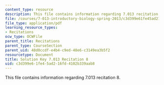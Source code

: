 ```yaml
---
content_type: resource
description: This file contains information regarding 7.013 recitation 8.
file: /courses/7-013-introductory-biology-spring-2013/c3d399e61fe45ad216fd4102b339aab8_MIT7_013S12_RecitatSol_8.pdf
file_type: application/pdf
learning_resource_types:
- Recitations
ocw_type: OCWFile
parent_title: Recitations
parent_type: CourseSection
parent_uid: 48d0ccdf-e4b4-c9ed-48e6-c3149ea3b5f2
resourcetype: Document
title: Solution Key 7.013 Recitation 8
uid: c3d399e6-1fe4-5ad2-16fd-4102b339aab8
---
```

This file contains information regarding 7.013 recitation 8.

